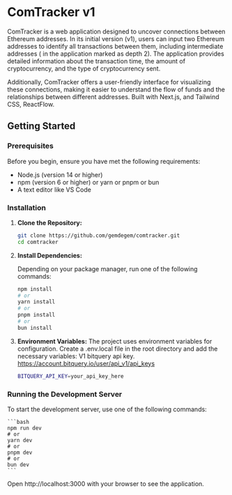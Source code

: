# ComTracker v1

ComTracker is a web application designed to uncover connections between Ethereum addresses. In its initial version (v1), users can input two Ethereum addresses to identify all transactions between them, including intermediate addresses ( in the application marked as depth 2). The application provides detailed information about the transaction time, the amount of cryptocurrency, and the type of cryptocurrency sent.

Additionally, ComTracker offers a user-friendly interface for visualizing these connections, making it easier to understand the flow of funds and the relationships between different addresses. Built with Next.js, and Tailwind CSS, ReactFlow.

## Getting Started

### Prerequisites

Before you begin, ensure you have met the following requirements:

- Node.js (version 14 or higher)
- npm (version 6 or higher) or yarn or pnpm or bun
- A text editor like VS Code

### Installation

1. **Clone the Repository:**

   ```bash
   git clone https://github.com/gemdegem/comtracker.git
   cd comtracker
   ```

2. **Install Dependencies:**

   Depending on your package manager, run one of the following commands:

   ```bash
   npm install
   # or
   yarn install
   # or
   pnpm install
   # or
   bun install
   ```

3. **Environment Variables:**
   The project uses environment variables for configuration. Create a .env.local file in the root directory and add the necessary variables:
   V1 bitquery api key. https://account.bitquery.io/user/api_v1/api_keys

   ```bash
   BITQUERY_API_KEY=your_api_key_here
   ```

### Running the Development Server

To start the development server, use one of the following commands:

    ```bash
    npm run dev
    # or
    yarn dev
    # or
    pnpm dev
    # or
    bun dev
    ```

Open http://localhost:3000 with your browser to see the application.

